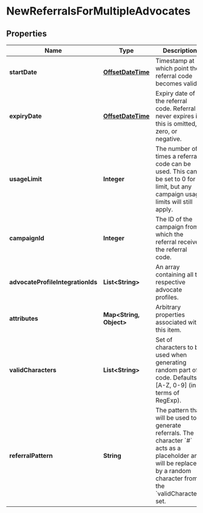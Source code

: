 

# NewReferralsForMultipleAdvocates

## Properties

Name | Type | Description | Notes
------------ | ------------- | ------------- | -------------
**startDate** | [**OffsetDateTime**](OffsetDateTime.md) | Timestamp at which point the referral code becomes valid. |  [optional]
**expiryDate** | [**OffsetDateTime**](OffsetDateTime.md) | Expiry date of the referral code. Referral never expires if this is omitted, zero, or negative. |  [optional]
**usageLimit** | **Integer** | The number of times a referral code can be used. This can be set to 0 for no limit, but any campaign usage limits will still apply.  | 
**campaignId** | **Integer** | The ID of the campaign from which the referral received the referral code. | 
**advocateProfileIntegrationIds** | **List&lt;String&gt;** | An array containing all the respective advocate profiles. | 
**attributes** | **Map&lt;String, Object&gt;** | Arbitrary properties associated with this item. |  [optional]
**validCharacters** | **List&lt;String&gt;** | Set of characters to be used when generating random part of code. Defaults to [A-Z, 0-9] (in terms of RegExp). |  [optional]
**referralPattern** | **String** | The pattern that will be used to generate referrals. The character &#x60;#&#x60; acts as a placeholder and will be replaced by a random character from the &#x60;validCharacters&#x60; set.  |  [optional]



